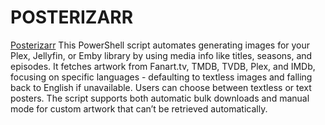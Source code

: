 # POSTERIZARR

[Posterizarr](https://github.com/fscorrupt/Posterizarr) This PowerShell script automates generating images for your Plex, Jellyfin, or Emby library by using media info like titles, seasons, and episodes. It fetches artwork from Fanart.tv, TMDB, TVDB, Plex, and IMDb, focusing on specific languages - defaulting to textless images and falling back to English if unavailable. Users can choose between textless or text posters. The script supports both automatic bulk downloads and manual mode for custom artwork that can’t be retrieved automatically.
